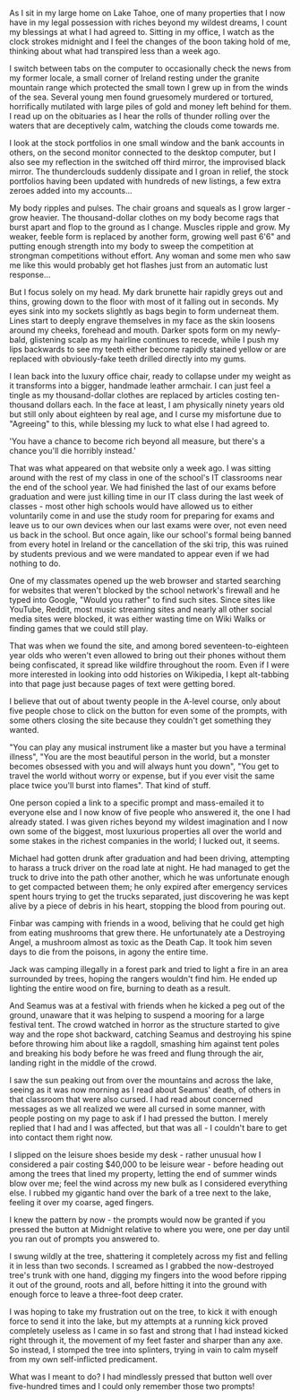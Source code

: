 As I sit in my large home on Lake Tahoe, one of many properties that I now have in my legal possession with riches beyond my wildest dreams, I count my blessings at what I had agreed to. Sitting in my office, I watch as the clock strokes midnight and I feel the changes of the boon taking hold of me, thinking about what had transpired less than a week ago.

I switch between tabs on the computer to occasionally check the news from my former locale, a small corner of Ireland resting under the granite mountain range which protected the small town I grew up in from the winds of the sea. Several young men found gruesomely murdered or tortured, horrifically mutilated with large piles of gold and money left behind for them. I read up on the obituaries as I hear the rolls of thunder rolling over the waters that are deceptively calm, watching the clouds come towards me.

I look at the stock portfolios in one small window and the bank accounts in others, on the second monitor connected to the desktop computer, but I also see my reflection in the switched off third mirror, the improvised black mirror. The thunderclouds suddenly dissipate and I groan in relief, the stock portfolios having been updated with hundreds of new listings, a few extra zeroes added into my accounts...

My body ripples and pulses. The chair groans and squeals as I grow larger - grow heavier. The thousand-dollar clothes on my body become rags that burst apart and flop to the ground as I change. Muscles ripple and grow. My weaker, feeble form is replaced by another form, growing well past 6'6" and putting enough strength into my body to sweep the competition at strongman competitions without effort. Any woman and some men who saw me like this would probably get hot flashes just from an automatic lust response...

But I focus solely on my head. My dark brunette hair rapidly greys out and thins, growing down to the floor with most of it falling out in seconds. My eyes sink into my sockets slightly as bags begin to form underneat them. Lines start to deeply engrave themselves in my face as the skin loosens around my cheeks, forehead and mouth. Darker spots form on my newly-bald, glistening scalp as my hairline continues to recede, while I push my lips backwards to see my teeth either become rapidly stained yellow or are replaced with obviously-fake teeth drilled directly into my gums.

I lean back into the luxury office chair, ready to collapse under my weight as it transforms into a bigger, handmade leather armchair. I can just feel a tingle as my thousand-dollar clothes are replaced by articles costing ten-thousand dollars each. In the face at least, I am physically ninety years old but still only about eighteen by real age, and I curse my misfortune due to "Agreeing" to this, while blessing my luck to what else I had agreed to.

'You have a chance to become rich beyond all measure, but there's a chance you'll die horribly instead.'

That was what appeared on that website only a week ago. I was sitting around with the rest of my class in one of the school's IT classrooms near the end of the school year. We had finished the last of our exams before graduation and were just killing time in our IT class during the last week of classes - most other high schools would have allowed us to either voluntarily come in and use the study room for preparing for exams and leave us to our own devices when our last exams were over, not even need us back in the school. But once again, like our school's formal being banned from every hotel in Ireland or the cancellation of the ski trip, this was ruined by students previous and we were mandated to appear even if we had nothing to do.

One of my classmates opened up the web browser and started searching for websites that weren't blocked by the school network's firewall and he typed into Google, "Would you rather" to find such sites. Since sites like YouTube, Reddit, most music streaming sites and nearly all other social media sites were blocked, it was either wasting time on Wiki Walks or finding games that we could still play.

That was when we found the site, and among bored seventeen-to-eighteen year olds who weren't even allowed to bring out their phones without them being confiscated, it spread like wildfire throughout the room. Even if I were more interested in looking into odd histories on Wikipedia, I kept alt-tabbing into that page just because pages of text were getting bored.

I believe that out of about twenty people in the A-level course, only about five people chose to click on the button for even some of the prompts, with some others closing the site because they couldn't get something they wanted.

"You can play any musical instrument like a master but you have a terminal illness", "You are the most beautiful person in the world, but a monster becomes obsessed with you and will always hunt you down", "You get to travel the world without worry or expense, but if you ever visit the same place twice you'll burst into flames". That kind of stuff.

One person copied a link to a specific prompt and mass-emailed it to everyone else and I now know of five people who answered it, the one I had already stated. I was given riches beyond my wildest imagination and I now own some of the biggest, most luxurious properties all over the world and some stakes in the richest companies in the world; I lucked out, it seems.

Michael had gotten drunk after graduation and had been driving, attempting to harass a truck driver on the road late at night. He had managed to get the truck to drive into the path other another, which he was unfortunate enough to get compacted between them; he only expired after emergency services spent hours trying to get the trucks separated, just discovering he was kept alive by a piece of debris in his heart, stopping the blood from pouring out.

Finbar was camping with friends in a wood, beliving that he could get high from eating mushrooms that grew there. He unfortunately ate a Destroying Angel, a mushroom almost as toxic as the Death Cap. It took him seven days to die from the poisons, in agony the entire time.

Jack was camping illegally in a forest park and tried to light a fire in an area surrounded by trees, hoping the rangers wouldn't find him. He ended up lighting the entire wood on fire, burning to death as a result.

And Seamus was at a festival with friends when he kicked a peg out of the ground, unaware that it was helping to suspend a mooring for a large festival tent. The crowd watched in horror as the structure started to give way and the rope shot backward, catching Seamus and destroying his spine before throwing him about like a ragdoll, smashing him against tent poles and breaking his body before he was freed and flung through the air, landing right in the middle of the crowd.

I saw the sun peaking out from over the mountains and across the lake, seeing as it was now morning as I read about Seamus' death, of others in that classroom that were also cursed. I had read about concerned messages as we all realized we were all cursed in some manner, with people posting on my page to ask if I had pressed the button. I merely replied that I had and I was affected, but that was all - I couldn't bare to get into contact them right now.

I slipped on the leisure shoes beside my desk - rather unusual how I considered a pair costing $40,000 to be leisure wear - before heading out among the trees that lined my property, letting the end of summer winds blow over me; feel the wind across my new bulk as I considered everything else. I rubbed my gigantic hand over the bark of a tree next to the lake, feeling it over my coarse, aged fingers.

I knew the pattern by now - the prompts would now be granted if you pressed the button at Midnight relative to where you were, one per day until you ran out of prompts you answered to.

I swung wildly at the tree, shattering it completely across my fist and felling it in less than two seconds. I screamed as I grabbed the now-destroyed tree's trunk with one hand, digging my fingers into the wood before ripping it out of the ground, roots and all, before hitting it into the ground with enough force to leave a three-foot deep crater.

I was hoping to take my frustration out on the tree, to kick it with enough force to send it into the lake, but my attempts at a running kick proved completely useless as I came in so fast and strong that I had instead kicked right through it, the movement of my feet faster and sharper than any axe. So instead, I stomped the tree into splinters, trying in vain to calm myself from my own self-inflicted predicament.

What was I meant to do? I had mindlessly pressed that button well over five-hundred times and I could only remember those two prompts!
